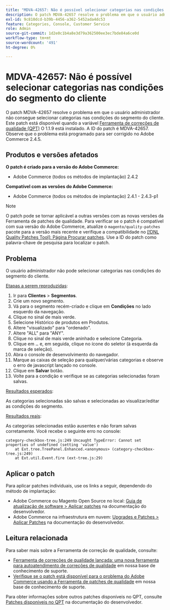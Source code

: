 ```yaml
---
title: "MDVA-42657: Não é possível selecionar categorias nas condições do segmento do cliente"
description: O patch MDVA-42657 resolve o problema em que o usuário administrador não consegue selecionar categorias nas condições do segmento do cliente. Este patch está disponível quando a [Ferramenta de correções de qualidade (QPT)](/help/announcements/adobe-commerce-announcements/magento-quality-patches-released-new-tool-to-self-serve-quality-patches.md) 1.1.9 está instalada. A ID do patch é MDVA-42657. Observe que o problema está programado para ser corrigido no Adobe Commerce 2.4.5.
exl-id: 9c810dcd-b39b-4456-a362-5452ada4dc53
feature: Categories, Console, Customer Service
role: Admin
source-git-commit: 1d2e0c1b4a8e3d79a362500ee3ec7bde84a6ce0d
workflow-type: tm+mt
source-wordcount: '491'
ht-degree: 0%

---
```


# MDVA-42657: Não é possível selecionar categorias nas condições do segmento do cliente

O patch MDVA-42657 resolve o problema em que o usuário administrador não consegue selecionar categorias nas condições do segmento do cliente. Este patch está disponível quando a variável [Ferramenta de correções de qualidade (QPT)](/help/announcements/adobe-commerce-announcements/magento-quality-patches-released-new-tool-to-self-serve-quality-patches.md) O 1.1.9 está instalado. A ID do patch é MDVA-42657. Observe que o problema está programado para ser corrigido no Adobe Commerce 2.4.5.

## Produtos e versões afetados

**O patch é criado para a versão do Adobe Commerce:**

* Adobe Commerce (todos os métodos de implantação) 2.4.2

**Compatível com as versões do Adobe Commerce:**

* Adobe Commerce (todos os métodos de implantação) 2.4.1 - 2.4.3-p1

>[!NOTE]
>
>O patch pode se tornar aplicável a outras versões com as novas versões da Ferramenta de patches de qualidade. Para verificar se o patch é compatível com sua versão do Adobe Commerce, atualize o `magento/quality-patches` pacote para a versão mais recente e verifique a compatibilidade no [[!DNL Quality Patches Tool]: Página Procurar patches](https://devdocs.magento.com/quality-patches/tool.html#patch-grid). Use a ID do patch como palavra-chave de pesquisa para localizar o patch.

## Problema

O usuário administrador não pode selecionar categorias nas condições do segmento do cliente.

<u>Etapas a serem reproduzidas</u>:

1. Ir para **Clientes** > **Segmentos**.
1. Crie um novo segmento.
1. Vá para o segmento recém-criado e clique em **Condições** no lado esquerdo da navegação.
1. Clique no sinal de mais verde.
1. Selecione Histórico de produtos em Produtos.
1. Altere &quot;visualizado&quot; para &quot;ordenado&quot;.
1. Altere &quot;ALL&quot; para &quot;ANY&quot;.
1. Clique no sinal de mais verde aninhado e selecione Categoria.
1. Clique em **..** e, em seguida, clique no ícone do seletor (à esquerda da marca de seleção).
1. Abra o console de desenvolvimento do navegador.
1. Marque as caixas de seleção para qualquer/várias categorias e observe o erro de javascript lançado no console.
1. Clique em **Salvar** botão.
1. Volte para a condição e verifique se as categorias selecionadas foram salvas.

<u>Resultados esperados</u>:

As categorias selecionadas são salvas e selecionadas ao visualizar/editar as condições do segmento.

<u>Resultados reais</u>:

As categorias selecionadas estão ausentes e não foram salvas corretamente. Você recebe o seguinte erro no console:

```
category-checkbox-tree.js:249 Uncaught TypeError: Cannot set properties of undefined (setting 'value')
    at Ext.tree.TreePanel.Enhanced.<anonymous> (category-checkbox-tree.js:249)
    at Ext.util.Event.fire (ext-tree.js:29)
```

## Aplicar o patch

Para aplicar patches individuais, use os links a seguir, dependendo do método de implantação:

* Adobe Commerce ou Magento Open Source no local: [Guia de atualização de software > Aplicar patches](https://devdocs.magento.com/guides/v2.4/comp-mgr/patching/mqp.html) na documentação do desenvolvedor.
* Adobe Commerce na infraestrutura em nuvem: [Upgrades e Patches > Aplicar Patches](https://devdocs.magento.com/cloud/project/project-patch.html) na documentação do desenvolvedor.

## Leitura relacionada

Para saber mais sobre a Ferramenta de correção de qualidade, consulte:

* [Ferramenta de correções de qualidade lançada: uma nova ferramenta para autoatendimento de correções de qualidade](/help/announcements/adobe-commerce-announcements/magento-quality-patches-released-new-tool-to-self-serve-quality-patches.md) em nossa base de conhecimento de suporte.
* [Verifique se o patch está disponível para o problema do Adobe Commerce usando a Ferramenta de patches de qualidade](/help/support-tools/patches-available-in-qpt-tool/check-patch-for-magento-issue-with-magento-quality-patches.md) em nossa base de conhecimento de suporte.

Para obter informações sobre outros patches disponíveis no QPT, consulte [Patches disponíveis no QPT](https://devdocs.magento.com/quality-patches/tool.html#patch-grid) na documentação do desenvolvedor.
